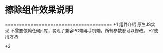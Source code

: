 # 擦除组件效果说明 #
======================================
+1 组件介绍
原生JS实现  不需要依赖任何js库，实现了兼容PC端与手机端，所有参数都可以修改。
+2使用方法

+3
